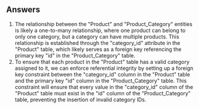 ## Answers


1.  The relationship between the "Product" and "Product_Category" entities is likely a one-to-many relationship, where one product can belong to only one category, but a category can have multiple products. This relationship is established through the "category_id" attribute in the "Product" table, which likely serves as a foreign key referencing the primary key "id" in the "Product_Category" table.
2.  To ensure that each product in the "Product" table has a valid category assigned to it, we can enforce referential integrity by setting up a foreign key constraint between the "category_id" column in the "Product" table and the primary key "id" column in the "Product_Category" table. This constraint will ensure that every value in the "category_id" column of the "Product" table must exist in the "id" column of the "Product_Category" table, preventing the insertion of invalid category IDs.
    
